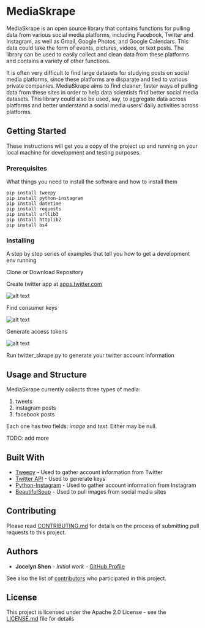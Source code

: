 # MediaSkrape

MediaSkrape is an open source library that contains functions for pulling data from various social media platforms, including Facebook, Twitter and Instagram, as well as Gmail, Google Photos, and Google Calendars. This data could take the form of events, pictures, videos, or text posts. The library can be used to easily collect and clean data from these platforms and contains a variety of other functions.

It is often very difficult to find large datasets for studying posts on social media platforms, since these platforms are disparate and tied to various private companies. MediaSkrape aims to find cleaner, faster ways of pulling data from these sites in order to help data scientists find better social media datasets. This library could also be used, say, to aggregate data across platforms and better understand a social media users’ daily activities across platforms.

## Getting Started

These instructions will get you a copy of the project up and running on your local machine for development and testing purposes.

### Prerequisites

What things you need to install the software and how to install them

```
pip install tweepy
pip install python-instagram
pip install datetime
pip install requests
pip install urllib3
pip install httplib2
pip install bs4
```

### Installing

A step by step series of examples that tell you how to get a development env running

Clone or Download Repository

Create twitter app at [apps.twitter.com](apps.twitter.com)

![alt text](https://github.com/jocelynshen/MediaSkrape/blob/master/img/twitter_api_1.png "Create app")

Find consumer keys

![alt text](https://github.com/jocelynshen/MediaSkrape/blob/master/img/twitter_api_2.png "Consumer keys")

Generate access tokens

![alt text](https://github.com/jocelynshen/MediaSkrape/blob/master/img/twitter_api_3.png "Access keys")

Run twitter_skrape.py to generate your twitter account information

## Usage and Structure

MediaSkrape currently collects three types of media:
  1. tweets
  2. instagram posts
  3. facebook posts

Each one has two fields: *image* and *text*. Either may be null.

TODO: add more


## Built With

* [Tweepy](http://www.tweepy.org/) - Used to gather account information from Twitter
* [Twitter API](https://developer.twitter.com/en/docs) - Used to generate keys
* [Python-Instagram](https://github.com/facebookarchive/python-instagram) - Used to gather account information from Instagram
* [BeautifulSoup](https://www.crummy.com/software/BeautifulSoup/) - Used to pull images from social media sites

## Contributing

Please read [CONTRIBUTING.md](https://github.com/jocelynshen/MediaSkrape/blob/master/CONTRIBUTING.md) for details on the process of submitting pull requests to this project.


## Authors

* **Jocelyn Shen** - *Initial work* - [GitHub Profile](https://github.com/jocelynshen)

See also the list of [contributors](https://github.com/jocelynshen/MediaSkrape/graphs/contributors) who participated in this project.

## License

This project is licensed under the Apache 2.0 License - see the [LICENSE.md](LICENSE.md) file for details
